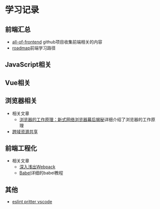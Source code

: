 # 学习记录

## 前端汇总

- [all-of-frontend](https://github.com/KieSun/all-of-frontend#%E6%B5%8F%E8%A7%88%E5%99%A8) github项目收集前端相关的内容
- [roadmap](https://roadmap.sh/frontend)前端学习路径

## JavaScript相关

## Vue相关

## 浏览器相关

- 相关文章
  - [浏览器的工作原理：新式网络浏览器幕后揭秘](https://www.html5rocks.com/zh/tutorials/internals/howbrowserswork/)详细介绍了浏览器的工作原理
- [跨域资源共享](跨域资源共享.md)

## 前端工程化

- 相关文章
  - [深入浅出Webpack](http://webpack.wuhaolin.cn/)
  - [Babel](https://www.jiangruitao.com/babel/babel-preset-env/)详细的babel教程

## 其他

- [eslint pritter vscode](eslint.md)
